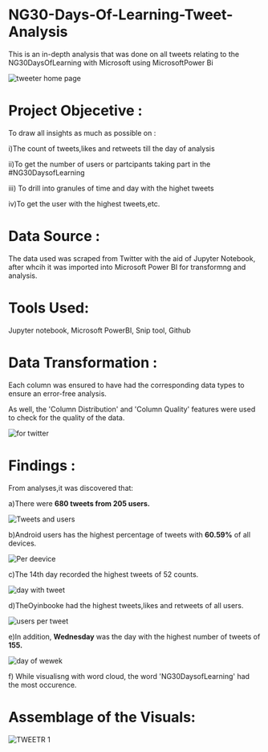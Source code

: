 # NG30-Days-Of-Learning-Tweet-Analysis
This is an in-depth analysis that was done on all tweets relating to the NG30DaysOfLearning with Microsoft using MicrosoftPower Bi


![tweeter home page](https://user-images.githubusercontent.com/107119554/180333342-fa96cc60-2b79-4f74-851f-554d304e84c8.PNG)



# Project Objecetive : 
To draw all insights as much as possible on :

i)The count of tweets,likes and retweets till the day of analysis

ii)To get the number of users or partcipants taking part in the #NG30DaysofLearning

iii) To drill into granules of time and day with the highet tweets

iv)To get the user with the highest tweets,etc.


# Data Source : 
The data used was scraped from Twitter with the aid of Jupyter Notebook, after whcih it was imported into Microsoft Power BI for transformng and analysis.

# Tools Used: 
Jupyter notebook, Microsoft PowerBI, Snip tool, Github


# Data Transformation : 
Each column was ensured to have had the corresponding data types to ensure an error-free analysis. 

As well, the 'Column Distribution' and 'Column Quality' features were used to check for the quality of the data.


![for twitter](https://user-images.githubusercontent.com/107119554/180333510-d5d18728-2c9a-460b-9dcb-df6ae91fd2f3.PNG)




# Findings : 
From analyses,it was discovered that:

a)There were **680 tweets from 205 users.**


![Tweets and users](https://user-images.githubusercontent.com/107119554/180333683-dfb5e1a8-ed5a-483b-8197-3488cc83bf24.PNG)


b)Android users has the highest percentage of tweets with **60.59%** of all devices.


![Per deevice](https://user-images.githubusercontent.com/107119554/180333757-62c7e371-b837-4e2d-98bb-1a7925ab6c0c.PNG)


c)The 14th day recorded the highest tweets of 52 counts.



![day with tweet](https://user-images.githubusercontent.com/107119554/180333974-5aee699a-989f-4d48-a20a-1ff470b43608.PNG)


d)TheOyinbooke had the highest tweets,likes and retweets of all users.


![users per tweet](https://user-images.githubusercontent.com/107119554/180334192-10cf2f2c-80c2-467b-95d4-ca4f9a73b61d.PNG)


e)In addition, **Wednesday** was the day with the highest number of tweets of **155.**



![day of wewek](https://user-images.githubusercontent.com/107119554/180334213-736694e1-f624-4ef0-84fe-06a00256ec15.PNG)


f) While visualisng with word cloud, the word 'NG30DaysofLearning' had the most occurence.


# Assemblage of the Visuals:

![TWEETR 1](https://user-images.githubusercontent.com/107119554/180334586-051121dc-5f82-4521-9103-9482341aa972.PNG)


